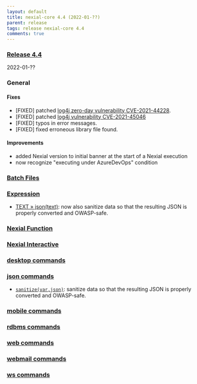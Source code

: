 ```yaml
---
layout: default
title: nexial-core 4.4 (2022-01-??)
parent: release
tags: release nexial-core 4.4
comments: true
---
```


### <a href="https://github.com/nexiality/nexial-core/releases/tag/nexial-core-v4.4_????" class="external-link" target="_nexial_link">Release 4.4</a>
2022-01-??


### General

#### Fixes
- [FIXED] patched [log4j zero-day vulnerability CVE-2021-44228](https://unit42.paloaltonetworks.com/apache-log4j-vulnerability-cve-2021-44228/).
- [FIXED] patched [log4j vulnerability CVE-2021-45046](https://cve.mitre.org/cgi-bin/cvename.cgi?name=CVE-2021-45046)
- [FIXED] typos in error messages.
- [FIXED] fixed erroneous library file found.

#### Improvements
- added Nexial version to initial banner at the start of a Nexial execution
- now recognize "executing under AzureDevOps" condition

### [Batch Files](../userguide/BatchFiles)


### [Expression](../expression)
- [TEXT &raquo; json(text)](../expressions/TEXTexpression#json): now also sanitize data so that the resulting JSON is 
  properly converted and OWASP-safe.


### [Nexial Function](../functions)


### [Nexial Interactive](../interactive)


### [desktop commands](../commands/desktop)


### [json commands](../commands/json)
- [`sanitize(var,json)`](../commands/json/sanitize(var,json)): sanitize data so that the resulting JSON is properly 
  converted and OWASP-safe.


### [mobile commands](../commands/mobile)


### [rdbms commands](../commands/rdbms)


### [web commands](../commands/web)


### [webmail commands](../commands/webmail)


### [ws commands](../commands/ws)
